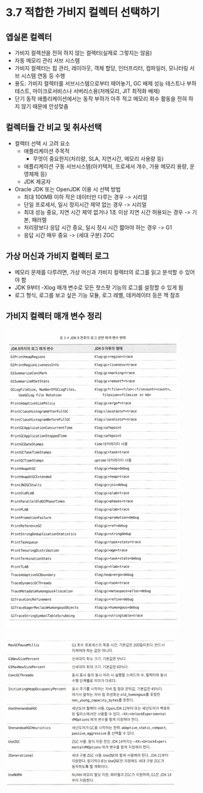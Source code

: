 # 3.7 적합한 가비지 컬렉터 선택하기

## 엡실론 컬렉터

- 가비지 컬렉션을 전혀 하지 않는 컬렉터(실제로 그렇지는 않음)
- 자동 메모리 관리 서브 시스템
- 가비지 컬렉터는 힙 관리, 레이아웃, 객체 할당, 인터프리터, 컴파일러, 모니터링 서브 시스템 연동 등 수행
- 용도: 가비지 컬렉터를 서브시스템으로부터 떼어놓기, GC 배제 성능 테스트나 부하 테스트, 마이크로서비스나 서버리스용(저메모리, JIT 최적화 배제)
- 단기 동작 애플리케이션에서는 동작 부하가 아주 적고 메모리 회수 활동을 전혀 하지 않기 때문에 안성맞춤

## 컬렉터들 간 비교 및 취사선택

- 컬렉터 선택 시 고려 요소
    - 애플리케이션 주목적
        - 무엇이 중요한지(처리량, SLA, 지연시간, 메모리 사용량 등)
    - 애플리케이션 구동 서브시스템(아키텍처, 프로세서 개수, 가용 메모리 용량, 운영체제 등)
    - JDK 제공자
- Oracle JDK 또는 OpenJDK 이용 시 선택 방법
    - 최대 100MB 이하 작은 데이터만 다루는 경우 -> 시리얼
    - 단일 프로세서, 일시 정지시간 제약 없는 경우 -> 시리얼
    - 최대 성능 중요, 지연 시간 제약 없거나 1초 이상 지연 시간 허용되는 경우 -> 기본, 패러렐
    - 처리량보다 응답 시간 중요, 일시 정시 시간 짧아야 하는 경우 -> G1
    - 응답 시간 매우 중요 -> (세대 구분) ZGC

## 가상 머신과 가비지 컬렉터 로그

- 메모리 문제를 다루려면, 가상 머신과 가비지 컬렉터의 로그를 읽고 분석할 수 있어야 함
- JDK 9부터 -Xlog 매개 변수로 모든 핫스팟 기능의 로그를 설정할 수 있게 됨
- 로그 형식, 로그를 보고 싶은 기능 모듈, 로그 레벨, 데커레이터 등은 책 참조

## 가비지 컬렉터 매개 변수 정리

![img_4.png](img_4.png)

![img_5.png](img_5.png)